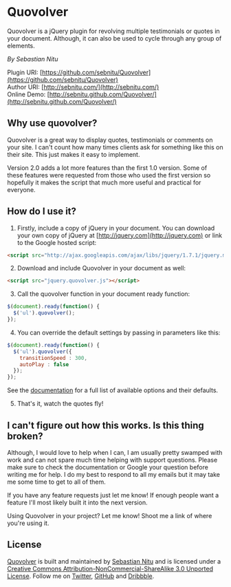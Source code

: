 # Quovolver
Quovolver is a jQuery plugin for revolving multiple testimonials or quotes in your document. Although, it can also be used to cycle through any group of elements.

*By Sebastian Nitu*

Plugin URI:	[https://github.com/sebnitu/Quovolver](https://github.com/sebnitu/Quovolver)  
Author URI:	[http://sebnitu.com/](http://sebnitu.com/)  
Online Demo: [http://sebnitu.github.com/Quovolver/](http://sebnitu.github.com/Quovolver/)

## Why use quovolver?

Quovolver is a great way to display quotes, testimonials or comments on your site. I can't count how many times clients ask for something like this on their site. This just makes it easy to implement.

Version 2.0 adds a lot more features than the first 1.0 version. Some of these features were requested from those who used the first version so hopefully it makes the script that much more useful and practical for everyone.

## How do I use it?

1) Firstly, include a copy of jQuery in your document. You can download your own copy of jQuery at [http://jquery.com](http://jquery.com) or link to the Google hosted script:

```html
<script src="http://ajax.googleapis.com/ajax/libs/jquery/1.7.1/jquery.min.js"></script>
```

2) Download and include Quovolver in your document as well:

```html
<script src="jquery.quovolver.js"></script>
```

3) Call the quovolver function in your document ready function:

```javascript
$(document).ready(function() {
  $('ul').quovolver();
});
```

4) You can override the default settings by passing in parameters like this:

```javascript
$(document).ready(function() {
  $('ul').quovolver({
    transitionSpeed : 300,
    autoPlay : false
  });
});
```
See the [documentation](https://github.com/sebnitu/Quovolver/wiki) for a full list of available options and their defaults.
   
5) That's it, watch the quotes fly!


## I can't figure out how this works. Is this thing broken?

Although, I would love to help when I can, I am usually pretty swamped with work and can not spare much time helping with support questions. Please make sure to check the documentation or Google your question before writing me for help. I do my best to respond to all my emails but it may take me some time to get to all of them.

If you have any feature requests just let me know! If enough people want a feature I'll most likely built it into the next version.

Using Quovolver in your project? Let me know! Shoot me a link of where you're using it.

## License

[Quovolver](https://github.com/sebnitu/Quovolver) is built and maintained by [Sebastian Nitu](http://sebnitu.com/) and is licensed under a [Creative Commons Attribution-NonCommercial-ShareAlike 3.0 Unported License](http://creativecommons.org/licenses/by-nc-sa/3.0/). Follow me on [Twitter](https://twitter.com/sebnitu), [GitHub](https://github.com/sebnitu) and [Dribbble](http://dribbble.com/sebnitu).